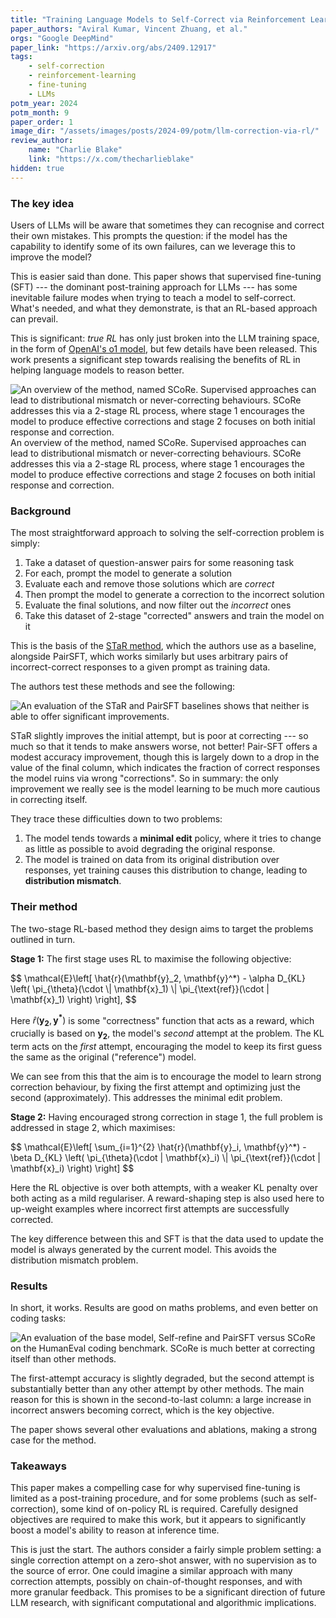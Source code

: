 ```yaml
---
title: "Training Language Models to Self-Correct via Reinforcement Learning"
paper_authors: "Aviral Kumar, Vincent Zhuang, et al."
orgs: "Google DeepMind"
paper_link: "https://arxiv.org/abs/2409.12917"
tags:
    - self-correction
    - reinforcement-learning
    - fine-tuning
    - LLMs
potm_year: 2024
potm_month: 9
paper_order: 1
image_dir: "/assets/images/posts/2024-09/potm/llm-correction-via-rl/"
review_author:
    name: "Charlie Blake"
    link: "https://x.com/thecharlieblake"
hidden: true
---
```


### The key idea

Users of LLMs will be aware that sometimes they can recognise and correct their own mistakes. This prompts the question: if the model has the capability to identify some of its own failures, can we leverage this to improve the model?

This is easier said than done. This paper shows that supervised fine-tuning (SFT) --- the dominant post-training approach for LLMs --- has some inevitable failure modes when trying to teach a model to self-correct. What's needed, and what they demonstrate, is that an RL-based approach can prevail.

This is significant: _true RL_ has only just broken into the LLM training space, in the form of [OpenAI's o1 model](https://openai.com/index/learning-to-reason-with-llms/), but few details have been released. This work presents a significant step towards realising the benefits of RL in helping language models to reason better.

<img src="{{ page.image_dir | append: 'figure-6.png' | relative_url }}" alt="An overview of the method, named SCoRe. Supervised approaches can lead to distributional mismatch or never-correcting behaviours. SCoRe addresses this via a 2-stage RL process, where stage 1 encourages the model to produce effective corrections and stage 2 focuses on both initial response and correction.">
<figcaption>An overview of the method, named SCoRe. Supervised approaches can lead to distributional mismatch or never-correcting behaviours. SCoRe addresses this via a 2-stage RL process, where stage 1 encourages the model to produce effective corrections and stage 2 focuses on both initial response and correction.</figcaption>

### Background

The most straightforward approach to solving the self-correction problem is simply:

1. Take a dataset of question-answer pairs for some reasoning task
2. For each, prompt the model to generate a solution
3. Evaluate each and remove those solutions which are _correct_
3. Then prompt the model to generate a correction to the incorrect solution
4. Evaluate the final solutions, and now filter out the _incorrect_ ones
5. Take this dataset of 2-stage "corrected" answers and train the model on it

This is the basis of the [STaR method](https://arxiv.org/abs/2203.14465), which the authors use as a baseline, alongside PairSFT, which works similarly but uses arbitrary pairs of incorrect-correct responses to a given prompt as training data.

The authors test these methods and see the following:

<img src="{{ page.image_dir | append: 'table-1.png' | relative_url }}" alt="An evaluation of the STaR and PairSFT baselines shows that neither is able to offer significant improvements.">

STaR slightly improves the initial attempt, but is poor at correcting --- so much so that it tends to make answers worse, not better! Pair-SFT offers a modest accuracy improvement, though this is largely down to a drop in the value of the final column, which indicates the fraction of correct responses the model ruins via wrong "corrections". So in summary: the only improvement we really see is the model learning to be much more cautious in correcting itself.

They trace these difficulties down to two problems:

1. The model tends towards a **minimal edit** policy, where it tries to change as little as possible to avoid degrading the original response.
2. The model is trained on data from its original distribution over responses, yet training causes this distribution to change, leading to **distribution mismatch**.

### Their method

The two-stage RL-based method they design aims to target the problems outlined in turn.

**Stage 1:** The first stage uses RL to maximise the following objective:

<div>
$$
\mathcal{E}\left[ \hat{r}(\mathbf{y}_2, \mathbf{y}^*) - \alpha D_{KL} \left( \pi_{\theta}(\cdot \| \mathbf{x}_1) \| \pi_{\text{ref}}(\cdot | \mathbf{x}_1) \right) \right],
$$
</div>

Here $\hat{r} (\mathbf{y_2}, \mathbf{y^*})$ is some "correctness" function that acts as a reward, which crucially is based on $\mathbf{y_2}$, the model's _second_ attempt at the problem. The KL term acts on the _first_ attempt, encouraging the model to keep its first guess the same as the original ("reference") model.

We can see from this that the aim is to encourage the model to learn strong correction behaviour, by fixing the first attempt and optimizing just the second (approximately). This addresses the minimal edit problem.

**Stage 2:** Having encouraged strong correction in stage 1, the full problem is addressed in stage 2, which maximises:

<div>
$$
\mathcal{E}\left[ \sum_{i=1}^{2} \hat{r}(\mathbf{y}_i, \mathbf{y}^*) - \beta D_{KL} \left( \pi_{\theta}(\cdot | \mathbf{x}_i) \| \pi_{\text{ref}}(\cdot | \mathbf{x}_i) \right) \right]
$$
</div>

Here the RL objective is over both attempts, with a weaker KL penalty over both acting as a mild regulariser. A reward-shaping step is also used here to up-weight examples where incorrect first attempts are successfully corrected.

The key difference between this and SFT is that the data used to update the model is always generated by the current model. This avoids the distribution mismatch problem.

### Results

In short, it works. Results are good on maths problems, and even better on coding tasks:

<img src="{{ page.image_dir | append: 'table-4.png' | relative_url }}" alt="An evaluation of the base model, Self-refine and PairSFT versus SCoRe on the HumanEval coding benchmark. SCoRe is much better at correcting itself than other methods.">

The first-attempt accuracy is slightly degraded, but the second attempt is substantially better than any other attempt by other methods. The main reason for this is shown in the second-to-last column: a large increase in incorrect answers becoming correct, which is the key objective.

The paper shows several other evaluations and ablations, making a strong case for the method.

### Takeaways

This paper makes a compelling case for why supervised fine-tuning is limited as a post-training procedure, and for some problems (such as self-correction), some kind of on-policy RL is required. Carefully designed objectives are required to make this work, but it appears to significantly boost a model's ability to reason at inference time.

This is just the start. The authors consider a fairly simple problem setting: a single correction attempt on a zero-shot answer, with no supervision as to the source of error. One could imagine a similar approach with many correction attempts, possibly on chain-of-thought responses, and with more granular feedback. This promises to be a significant direction of future LLM research, with significant computational and algorithmic implications.

